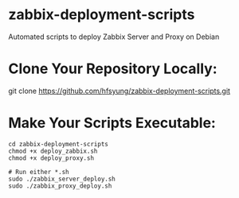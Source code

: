 # zabbix-deployment-scripts
Automated scripts to deploy Zabbix Server and Proxy on Debian

# Clone Your Repository Locally:
git clone https://github.com/hfsyung/zabbix-deployment-scripts.git

# Make Your Scripts Executable:
```
cd zabbix-deployment-scripts
chmod +x deploy_zabbix.sh
chmod +x deploy_proxy.sh

# Run either *.sh
sudo ./zabbix_server_deploy.sh 
sudo ./zabbix_proxy_deploy.sh 
